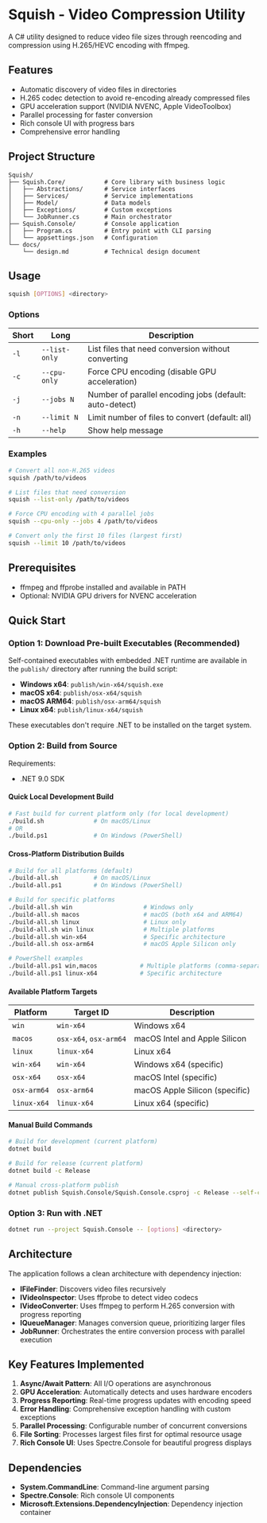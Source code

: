 # Squish - Video Compression Utility

A C# utility designed to reduce video file sizes through reencoding and compression using H.265/HEVC encoding with ffmpeg.

## Features

- Automatic discovery of video files in directories
- H.265 codec detection to avoid re-encoding already compressed files
- GPU acceleration support (NVIDIA NVENC, Apple VideoToolbox)
- Parallel processing for faster conversion
- Rich console UI with progress bars
- Comprehensive error handling

## Project Structure

```
Squish/
├── Squish.Core/           # Core library with business logic
│   ├── Abstractions/      # Service interfaces
│   ├── Services/          # Service implementations
│   ├── Model/             # Data models
│   ├── Exceptions/        # Custom exceptions
│   └── JobRunner.cs       # Main orchestrator
├── Squish.Console/        # Console application
│   ├── Program.cs         # Entry point with CLI parsing
│   └── appsettings.json   # Configuration
└── docs/
    └── design.md          # Technical design document
```

## Usage

```bash
squish [OPTIONS] <directory>
```

### Options

| Short | Long | Description |
|-------|------|-------------|
| `-l` | `--list-only` | List files that need conversion without converting |
| `-c` | `--cpu-only` | Force CPU encoding (disable GPU acceleration) |
| `-j` | `--jobs N` | Number of parallel encoding jobs (default: auto-detect) |
| `-n` | `--limit N` | Limit number of files to convert (default: all) |
| `-h` | `--help` | Show help message |

### Examples

```bash
# Convert all non-H.265 videos
squish /path/to/videos

# List files that need conversion
squish --list-only /path/to/videos

# Force CPU encoding with 4 parallel jobs
squish --cpu-only --jobs 4 /path/to/videos

# Convert only the first 10 files (largest first)
squish --limit 10 /path/to/videos
```

## Prerequisites

- ffmpeg and ffprobe installed and available in PATH
- Optional: NVIDIA GPU drivers for NVENC acceleration

## Quick Start

### Option 1: Download Pre-built Executables (Recommended)

Self-contained executables with embedded .NET runtime are available in the `publish/` directory after running the build script:

- **Windows x64**: `publish/win-x64/squish.exe`
- **macOS x64**: `publish/osx-x64/squish`  
- **macOS ARM64**: `publish/osx-arm64/squish`
- **Linux x64**: `publish/linux-x64/squish`

These executables don't require .NET to be installed on the target system.

### Option 2: Build from Source

Requirements:
- .NET 9.0 SDK

#### Quick Local Development Build

```bash
# Fast build for current platform only (for local development)
./build.sh              # On macOS/Linux
# OR  
./build.ps1             # On Windows (PowerShell)
```

#### Cross-Platform Distribution Builds

```bash
# Build for all platforms (default)
./build-all.sh          # On macOS/Linux
./build-all.ps1         # On Windows (PowerShell)

# Build for specific platforms
./build-all.sh win                    # Windows only
./build-all.sh macos                  # macOS (both x64 and ARM64) 
./build-all.sh linux                  # Linux only
./build-all.sh win linux              # Multiple platforms
./build-all.sh win-x64                # Specific architecture
./build-all.sh osx-arm64              # macOS Apple Silicon only

# PowerShell examples
./build-all.ps1 win,macos            # Multiple platforms (comma-separated)
./build-all.ps1 linux-x64            # Specific architecture
```

#### Available Platform Targets

| Platform | Target ID | Description |
|----------|-----------|-------------|
| `win` | `win-x64` | Windows x64 |
| `macos` | `osx-x64`, `osx-arm64` | macOS Intel and Apple Silicon |
| `linux` | `linux-x64` | Linux x64 |
| `win-x64` | `win-x64` | Windows x64 (specific) |
| `osx-x64` | `osx-x64` | macOS Intel (specific) |
| `osx-arm64` | `osx-arm64` | macOS Apple Silicon (specific) |
| `linux-x64` | `linux-x64` | Linux x64 (specific) |

#### Manual Build Commands

```bash
# Build for development (current platform)
dotnet build

# Build for release (current platform)  
dotnet build -c Release

# Manual cross-platform publish
dotnet publish Squish.Console/Squish.Console.csproj -c Release --self-contained true -r win-x64 -o publish/win-x64
```

### Option 3: Run with .NET

```bash
dotnet run --project Squish.Console -- [options] <directory>
```

## Architecture

The application follows a clean architecture with dependency injection:

- **IFileFinder**: Discovers video files recursively
- **IVideoInspector**: Uses ffprobe to detect video codecs
- **IVideoConverter**: Uses ffmpeg to perform H.265 conversion with progress reporting
- **IQueueManager**: Manages conversion queue, prioritizing larger files
- **JobRunner**: Orchestrates the entire conversion process with parallel execution

## Key Features Implemented

1. **Async/Await Pattern**: All I/O operations are asynchronous
2. **GPU Acceleration**: Automatically detects and uses hardware encoders
3. **Progress Reporting**: Real-time progress updates with encoding speed
4. **Error Handling**: Comprehensive exception handling with custom exceptions
5. **Parallel Processing**: Configurable number of concurrent conversions
6. **File Sorting**: Processes largest files first for optimal resource usage
7. **Rich Console UI**: Uses Spectre.Console for beautiful progress displays

## Dependencies

- **System.CommandLine**: Command-line argument parsing
- **Spectre.Console**: Rich console UI components
- **Microsoft.Extensions.DependencyInjection**: Dependency injection container